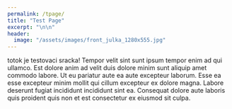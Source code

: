 ```yaml
---
permalink: /tpage/
title: "Test Page"
excerpt: "\n\n"
header:
  image: "/assets/images/front_julka_1280x555.jpg"
---
```

 
totok je testovaci sracka! Tempor velit sint sunt ipsum tempor enim ad qui ullamco. Est dolore anim ad velit duis dolore minim sunt aliquip amet commodo labore. Ut eu pariatur aute ea aute excepteur laborum. Esse ea esse excepteur minim mollit qui cillum excepteur ex dolore magna. Labore deserunt fugiat incididunt incididunt sint ea. Consequat dolore aute laboris quis proident quis non et est consectetur ex eiusmod sit culpa.


